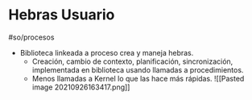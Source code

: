 # Hebras Usuario
#so/procesos 
- Biblioteca linkeada a proceso crea y maneja hebras.
	- Creación, cambio de contexto, planificación, sincronización, implementada en biblioteca usando llamadas a procedimientos.
	- Menos llamadas a Kernel lo que las hace más rápidas.
![[Pasted image 20210926163417.png]]
